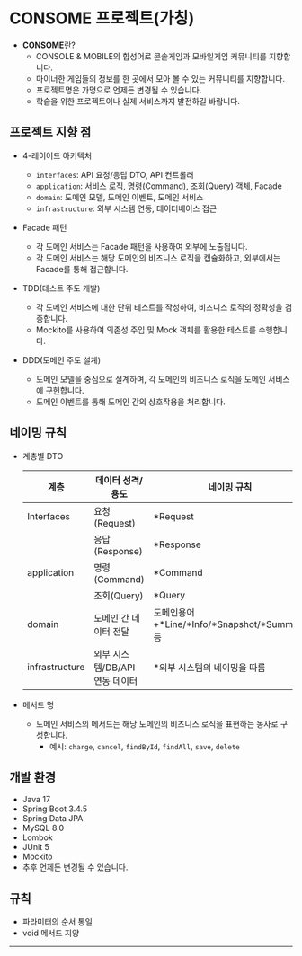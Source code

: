 # CONSOME 프로젝트(가칭)
 - **CONSOME**란? 
   - CONSOLE & MOBILE의 합성어로 콘솔게임과 모바일게임 커뮤니티를 지향합니다.
   - 마이너한 게임들의 정보를 한 곳에서 모아 볼 수 있는 커뮤니티를 지향합니다.
   - 프로젝트명은 가명으로 언제든 변경될 수 있습니다.
   - 학습을 위한 프로젝트이나 실제 서비스까지 발전하길 바랍니다.

## 프로젝트 지향 점
 - 4-레이어드 아키텍처
   - `interfaces`: API 요청/응답 DTO, API 컨트롤러
   - `application`: 서비스 로직, 명령(Command), 조회(Query) 객체, Facade
   - `domain`: 도메인 모델, 도메인 이벤트, 도메인 서비스
   - `infrastructure`: 외부 시스템 연동, 데이터베이스 접근
   
 - Facade 패턴
    - 각 도메인 서비스는 Facade 패턴을 사용하여 외부에 노출됩니다.
    - 각 도메인 서비스는 해당 도메인의 비즈니스 로직을 캡슐화하고, 외부에서는 Facade를 통해 접근합니다.

- TDD(테스트 주도 개발)
    - 각 도메인 서비스에 대한 단위 테스트를 작성하여, 비즈니스 로직의 정확성을 검증합니다.
    - Mockito를 사용하여 의존성 주입 및 Mock 객체를 활용한 테스트를 수행합니다.
  
- DDD(도메인 주도 설계)
  - 도메인 모델을 중심으로 설계하며, 각 도메인의 비즈니스 로직을 도메인 서비스에 구현합니다.
  - 도메인 이벤트를 통해 도메인 간의 상호작용을 처리합니다.
 
 
## 네이밍 규칙

- 계층별 DTO
    
    | 계층             | 데이터 성격/용도                | 네이밍 규칙                                     | 예시                                                   |
    |------------------|-------------------------------|--------------------------------------------|------------------------------------------------------|
    | Interfaces       | 요청(Request)                  | \*Request                                  | PointChargeRequest                                   |
    |                  | 응답(Response)                 | \*Response                                 | PointHistoryResponse                                 |
    | application      | 명령(Command)                  | \*Command                                  | PointChargeCommand                                   |
    |                  | 조회(Query)                    | \*Query                                    | UserSearchQuery                                      |
    | domain           | 도메인 간 데이터 전달           | 도메인용어+\*Line/\*Info/\*Snapshot/\*Summary 등 | OrderLine, UserInfo, AccountSnapshot, ProductSummary |
    | infrastructure   | 외부 시스템/DB/API 연동 데이터  | \*외부 시스템의 네이밍을 따름                          | PointProducer(kafka)                                 |

- 메서드 명
    - 도메인 서비스의 메서드는 해당 도메인의 비즈니스 로직을 표현하는 동사로 구성합니다.
      - 예시: `charge`, `cancel`, `findById`, `findAll`, `save`, `delete`
  
## 개발 환경
- Java 17
- Spring Boot 3.4.5
- Spring Data JPA
- MySQL 8.0
- Lombok
- JUnit 5
- Mockito
- 추후 언제든 변경될 수 있습니다.

## 규칙
- 파라미터의 순서 통일
- void 메서드 지양
---
